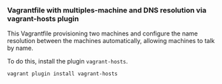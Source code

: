 ### Vagrantfile with multiples-machine and DNS resolution via vagrant-hosts plugin

This Vagrantfile provisioning two machines and configure the name resolution between the machines automatically,
allowing machines to talk by name.

To do this, install the plugin ```vagrant-hosts```.
```bash
vagrant plugin install vagrant-hosts
```